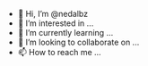 - 👋 Hi, I’m @nedalbz
- 👀 I’m interested in ...
- 🌱 I’m currently learning ...
- 💞️ I’m looking to collaborate on ...
- 📫 How to reach me ...

<!---
nedalbz/nedalbz is a ✨ special ✨ repository because its `README.md` (this file) appears on your GitHub profile.
You can click the Preview link to take a look at your changes.
--->
